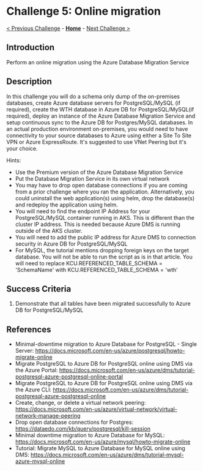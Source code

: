 # Challenge 5: Online migration

[< Previous Challenge](./04-offline-cutover-validation.md) - **[Home](../README.md)** - [Next Challenge >](./06-online-cutover-validation.md)

## Introduction

Perform an online migration using the Azure Database Migration Service

## Description
In this challenge you will do a schema only dump of the on-premises databases, create Azure database servers for PostgreSQL/MySQL (if required), create the WTH database in Azure DB for PostgreSQL/MySQL(if required), deploy an instance of the Azure Database Migration Service and setup continuous sync to the Azure DB for Postgres/MySQL databases. In an actual production environment on-premises, you would need to have connectivity to your source databases to Azure using either a Site To Site VPN or Azure ExpressRoute. It's suggested to use VNet Peering but it's your choice. 

Hints:
* Use the Premium version of the Azure Database Migration Service
* Put the Database Migration Service in its own virtual network
* You may have to drop open database connections if you are coming from a prior challenge where you ran the application. Alternatively, you could uninstall the web application(s) using helm, drop the database(s) and redeploy the application using helm. 
* You will need to find the endpoint IP Address for your PostgreSQL/MySQL container running in AKS. This is different than the cluster IP address. This is needed because Azure DMS is running outside of the AKS cluster.
* You will need to add the public IP address for Azure DMS to connection security in Azure DB for PostgreSQL/MySQL
* For MySQL, the tutorial mentions dropping foreign keys on the target database. You will not be able to run the script as is in that article. You will need to replace KCU.REFERENCED_TABLE_SCHEMA = 'SchemaName' with KCU.REFERENCED_TABLE_SCHEMA = 'wth'

## Success Criteria

1. Demonstrate that all tables have been migrated successfully to Azure DB for PostgreSQL/MySQL

## References

* Minimal-downtime migration to Azure Database for PostgreSQL - Single Server: https://docs.microsoft.com/en-us/azure/postgresql/howto-migrate-online 
* Migrate PostgreSQL to Azure DB for PostgreSQL online using DMS via the Azure Portal: https://docs.microsoft.com/en-us/azure/dms/tutorial-postgresql-azure-postgresql-online-portal
* Migrate PostgreSQL to Azure DB for PostgreSQL online using DMS via the Azure CLI: https://docs.microsoft.com/en-us/azure/dms/tutorial-postgresql-azure-postgresql-online 
* Create, change, or delete a virtual network peering: https://docs.microsoft.com/en-us/azure/virtual-network/virtual-network-manage-peering
* Drop open database connections for Postgres: https://dataedo.com/kb/query/postgresql/kill-session
* Minimal downtime migration to Azure Database for MySQL: https://docs.microsoft.com/en-us/azure/mysql/howto-migrate-online
* Tutorial: Migrate MySQL to Azure Database for MySQL online using DMS: https://docs.microsoft.com/en-us/azure/dms/tutorial-mysql-azure-mysql-online



